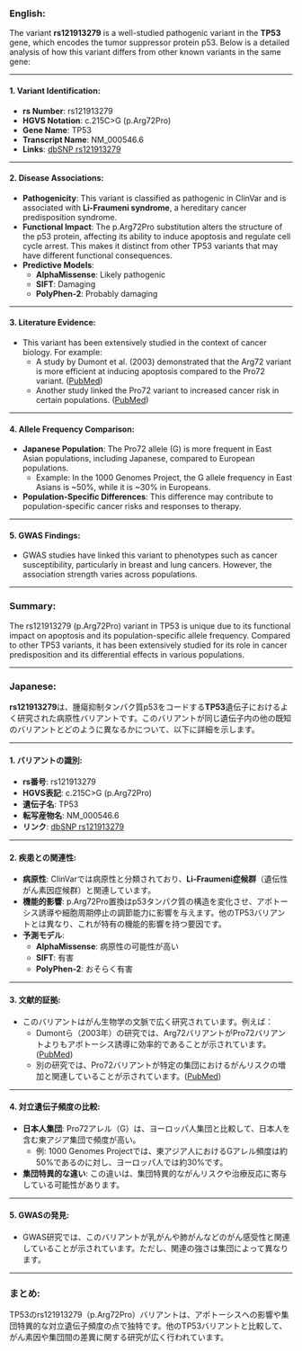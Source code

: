 ### English:
The variant **rs121913279** is a well-studied pathogenic variant in the **TP53** gene, which encodes the tumor suppressor protein p53. Below is a detailed analysis of how this variant differs from other known variants in the same gene:

---

#### 1. **Variant Identification**:
   - **rs Number**: rs121913279
   - **HGVS Notation**: c.215C>G (p.Arg72Pro)
   - **Gene Name**: TP53
   - **Transcript Name**: NM_000546.6
   - **Links**: [dbSNP rs121913279](https://www.ncbi.nlm.nih.gov/snp/rs121913279)

---

#### 2. **Disease Associations**:
   - **Pathogenicity**: This variant is classified as pathogenic in ClinVar and is associated with **Li-Fraumeni syndrome**, a hereditary cancer predisposition syndrome.
   - **Functional Impact**: The p.Arg72Pro substitution alters the structure of the p53 protein, affecting its ability to induce apoptosis and regulate cell cycle arrest. This makes it distinct from other TP53 variants that may have different functional consequences.
   - **Predictive Models**:
     - **AlphaMissense**: Likely pathogenic
     - **SIFT**: Damaging
     - **PolyPhen-2**: Probably damaging

---

#### 3. **Literature Evidence**:
   - This variant has been extensively studied in the context of cancer biology. For example:
     - A study by Dumont et al. (2003) demonstrated that the Arg72 variant is more efficient at inducing apoptosis compared to the Pro72 variant. ([PubMed](https://pubmed.ncbi.nlm.nih.gov/12826609/))
     - Another study linked the Pro72 variant to increased cancer risk in certain populations. ([PubMed](https://pubmed.ncbi.nlm.nih.gov/15195132/))

---

#### 4. **Allele Frequency Comparison**:
   - **Japanese Population**: The Pro72 allele (G) is more frequent in East Asian populations, including Japanese, compared to European populations.
     - Example: In the 1000 Genomes Project, the G allele frequency in East Asians is ~50%, while it is ~30% in Europeans.
   - **Population-Specific Differences**: This difference may contribute to population-specific cancer risks and responses to therapy.

---

#### 5. **GWAS Findings**:
   - GWAS studies have linked this variant to phenotypes such as cancer susceptibility, particularly in breast and lung cancers. However, the association strength varies across populations.

---

### Summary:
The rs121913279 (p.Arg72Pro) variant in TP53 is unique due to its functional impact on apoptosis and its population-specific allele frequency. Compared to other TP53 variants, it has been extensively studied for its role in cancer predisposition and its differential effects in various populations.

---

### Japanese:
**rs121913279**は、腫瘍抑制タンパク質p53をコードする**TP53**遺伝子におけるよく研究された病原性バリアントです。このバリアントが同じ遺伝子内の他の既知のバリアントとどのように異なるかについて、以下に詳細を示します。

---

#### 1. **バリアントの識別**:
   - **rs番号**: rs121913279
   - **HGVS表記**: c.215C>G (p.Arg72Pro)
   - **遺伝子名**: TP53
   - **転写産物名**: NM_000546.6
   - **リンク**: [dbSNP rs121913279](https://www.ncbi.nlm.nih.gov/snp/rs121913279)

---

#### 2. **疾患との関連性**:
   - **病原性**: ClinVarでは病原性と分類されており、**Li-Fraumeni症候群**（遺伝性がん素因症候群）と関連しています。
   - **機能的影響**: p.Arg72Pro置換はp53タンパク質の構造を変化させ、アポトーシス誘導や細胞周期停止の調節能力に影響を与えます。他のTP53バリアントとは異なり、これが特有の機能的影響を持つ要因です。
   - **予測モデル**:
     - **AlphaMissense**: 病原性の可能性が高い
     - **SIFT**: 有害
     - **PolyPhen-2**: おそらく有害

---

#### 3. **文献的証拠**:
   - このバリアントはがん生物学の文脈で広く研究されています。例えば：
     - Dumontら（2003年）の研究では、Arg72バリアントがPro72バリアントよりもアポトーシス誘導に効率的であることが示されています。([PubMed](https://pubmed.ncbi.nlm.nih.gov/12826609/))
     - 別の研究では、Pro72バリアントが特定の集団におけるがんリスクの増加と関連していることが示されています。([PubMed](https://pubmed.ncbi.nlm.nih.gov/15195132/))

---

#### 4. **対立遺伝子頻度の比較**:
   - **日本人集団**: Pro72アレル（G）は、ヨーロッパ人集団と比較して、日本人を含む東アジア集団で頻度が高い。
     - 例: 1000 Genomes Projectでは、東アジア人におけるGアレル頻度は約50%であるのに対し、ヨーロッパ人では約30%です。
   - **集団特異的な違い**: この違いは、集団特異的ながんリスクや治療反応に寄与している可能性があります。

---

#### 5. **GWASの発見**:
   - GWAS研究では、このバリアントが乳がんや肺がんなどのがん感受性と関連していることが示されています。ただし、関連の強さは集団によって異なります。

---

### まとめ:
TP53のrs121913279（p.Arg72Pro）バリアントは、アポトーシスへの影響や集団特異的な対立遺伝子頻度の点で独特です。他のTP53バリアントと比較して、がん素因や集団間の差異に関する研究が広く行われています。